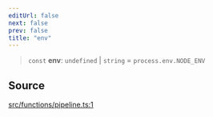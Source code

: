 ```yaml
---
editUrl: false
next: false
prev: false
title: "env"
---
```


> `const` **env**: `undefined` \| `string` = `process.env.NODE_ENV`

## Source

[src/functions/pipeline.ts:1](https://github.com/relishinc/dill-pixel/blob/c79d8e8552aaa0f13a29535c819ae67d025b4669/src/functions/pipeline.ts#L1)
